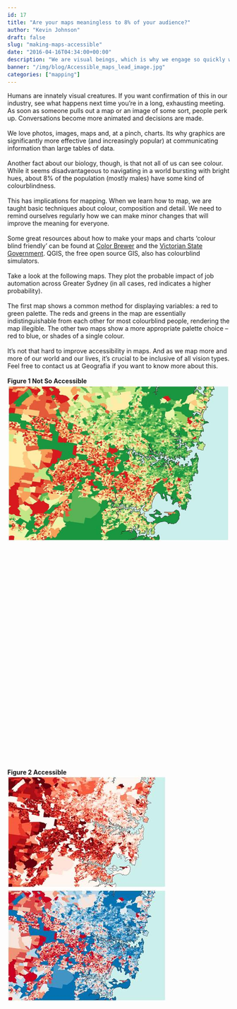 ```yaml
---
id: 17
title: "Are your maps meaningless to 8% of your audience?"
author: "Kevin Johnson"
draft: false
slug: "making-maps-accessible"
date: "2016-04-16T04:34:00+00:00"
description: "We are visual beings, which is why we engage so quickly with pictures. As the use of info graphics increases, it is important to stick to simple rules, like using colourblind friendly palettes. "
banner: "/img/blog/Accessible_maps_lead_image.jpg"
categories: ["mapping"]
---
```


<div>Humans are innately visual creatures. If you want confirmation of this in our industry, see what happens next time you’re in a long, exhausting meeting. As soon as someone pulls out a map or an image of some sort, people perk up. Conversations become more animated and decisions are made.&nbsp;<br><br></div><div>We love photos, images, maps and, at a pinch, charts. Its why graphics are significantly more effective (and increasingly popular) at communicating information than large tables of data.<br><br></div><div>Another fact about our biology, though, is that not all of us can see colour. While it seems disadvantageous to navigating in a world bursting with bright hues, about 8% of the population (mostly males) have some kind of colourblindness.&nbsp;<br><br></div><div>This has implications for mapping. When we learn how to map, we are taught basic techniques about colour, composition and detail. We need to remind ourselves regularly how we can make minor changes that will improve the meaning for everyone.&nbsp;<br><br></div><div>Some great resources about how to make your maps and charts ‘colour blind friendly’ can be found at <a href="http://colorbrewer2.org/" rel="nofollow" target="_blank">Color Brewer</a> and the <a href="http://www.dtpli.vic.gov.au/__data/assets/pdf_file/0006/227445/Communicating-Data-With-Colour.pdf" rel="nofollow" target="_blank">Victorian State Government</a>. QGIS, the free open source GIS, also has colourblind simulators.&nbsp;<br><br></div><div>Take a look at the following maps. They plot the probable&nbsp;impact of job automation across Greater Sydney (in all cases, red indicates a higher probability).&nbsp;<br><br>The first map&nbsp;shows a common method for displaying variables: a red to green palette. The reds and greens in the map are essentially indistinguishable from each other for most colourblind people, rendering the map illegible. The other two maps show a more appropriate palette choice – red to blue, or shades of a single colour.&nbsp;<br><br></div><div>It’s not that hard to improve accessibility in maps. And as we map more and more of our world and our lives, it’s crucial to be inclusive of all vision types. Feel free to contact us at <a rel="nofollow" target="_blank">Geografia</a> if you want to know more about this.<br><br><b>Figure 1 Not So Accessible<br></b><img class="wysiwyg-float-left" src="/img/blog/large_Accessible_maps_Figure_1.jpg" alt="Thumb accessible maps figure 1"><br><br><br><br><br><br><br><br><br><br><br><br><br><br><br><br><br><br><br><br><br><br><br><br><br><br><b><br><br><br><br><br>Figure 2 Accessible<br></b><img class="wysiwyg-float-left" src="/img/blog/medium_Accessible_maps_Figure_2.jpg" alt="Thumb accessible maps figure 2"><img class="wysiwyg-float-left" src="/img/blog/medium_Accessible_maps_Figure_3.jpg" alt="Thumb accessible maps figure 3">&nbsp; &nbsp; &nbsp; &nbsp; &nbsp; &nbsp; &nbsp;<br><br><br><br><br><br></div>
